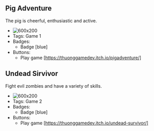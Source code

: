 ## Pig Adventure
The pig is cheerful, enthusiastic and active.
- ![600x200](/assets/game_1.jpg)
- Tags: Game 1
- Badges:
  - Badge [blue]
- Buttons:
  - Play game [https://thuonggamedev.itch.io/pigadventure/]

## Undead Sirvivor
Fight evil zombies and have a variety of skills.
- ![600x200](/assets/game_2.jpg)
- Tags: Game 2
- Badges:
  - Badge [blue]
- Buttons:
  - Play game [https://thuonggamedev.itch.io/undead-survivor/]
